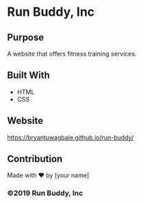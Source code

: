 # Run Buddy, Inc

## Purpose
A website that offers fitness training services. 

## Built With
* HTML
* CSS

## Website
https://bryantuwagbale.github.io/run-buddy/

## Contribution
Made with ❤️ by [your name]

### ©️2019 Run Buddy, Inc 
